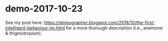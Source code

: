 # demo-2017-10-23
See my post here: https://stineographer.blogspot.com/2018/10/the-first-intelligent-behaviour-im.html for a more thorough description (i.e., anemone & thigmotropism).

